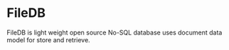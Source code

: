 # FileDB
FileDB is light weight open source No-SQL database uses document data model for store and retrieve.
